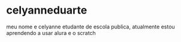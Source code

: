 # celyanneduarte  
meu nome e celyanne etudante de escola publica, atualmente estou aprendendo a usar alura e o scratch

